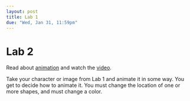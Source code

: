 ```yaml
---
layout: post
title: Lab 1
due: "Wed, Jan 31, 11:59pm"
---
```


# Lab 2

Read about
[animation](/guides/2018-01-22-animation.html) and watch the [video](/videos/2018-01-22-animation.html).

Take your character or image from Lab 1 and animate it in some way. You get to decide how to animate it. You must change the location of one or more shapes, and must change a color.


